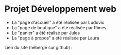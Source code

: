 # Projet Développement web

- La "page d'accueil" a été réalisée par Ludovic
- La "page de boutique" a été réalisée par Rimes
- Le "panier" a été réalisé par Jules
- La "page à propos" a été réalisée par Laura



Lien du site (hébergé sur github) :
